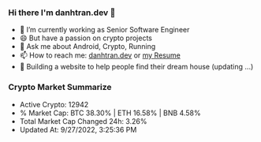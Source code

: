 ### Hi there I'm danhtran.dev 👋

- 🔭 I’m currently working as Senior Software Engineer
- 😄 But have a passion on crypto projects
- 💬 Ask me about Android, Crypto, Running 
- 📫 How to reach me: <a href="https://danhtran.dev" target="_blank">danhtran.dev</a> or <a href="Developer-Resume.pdf" target="_blank">my Resume</a>
- 🌱 Building a website to help people find their dream house (updating ...)

### Crypto Market Summarize
- Active Crypto: 12942
- % Market Cap: BTC 38.30% | ETH 16.58% | BNB 4.58%
- Total Market Cap Changed 24h: 3.26%
- Updated At: 9/27/2022, 3:25:36 PM

